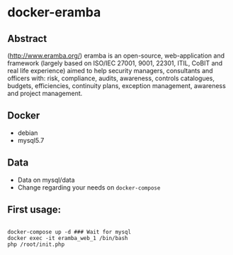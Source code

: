 # docker-eramba


## Abstract
(http://www.eramba.org/)
eramba is an open-source, web-application and framework (largely based on ISO/IEC 27001, 9001, 22301, ITIL, CoBIT and real life experience) aimed to help security managers, consultants and officers with: risk, compliance, audits, awareness, controls catalogues, budgets, efficiencies, continuity plans, exception management, awareness and project management.

## Docker
- debian 
- mysql5.7

## Data
- Data on mysql/data
- Change regarding your needs on ```docker-compose```

## First usage:
```

docker-compose up -d ### Wait for mysql
docker exec -it eramba_web_1 /bin/bash
php /root/init.php

```
